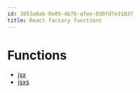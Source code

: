 ```yaml
---
id: 3853a0ab-0e05-4b7b-afee-030fd7e31837
title: React factory functions
---
```


# Functions

-   [jsx](20201130084644-jsx_react_factory_function)
-   [jsxs](20201130084716-jsxs_react_factory_function)

